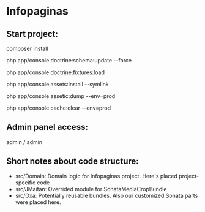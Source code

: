 Infopaginas
===========

Start project:
--------------

composer install

php app/console doctrine:schema:update --force

php app/console doctrine:fixtures:load

php app/console assets:install --symlink

php app/console assetic:dump --env=prod

php app/console cache:clear --env=prod


Admin panel access:
-------------------
admin / admin

Short notes about code structure:
-------------------

- src/Domain: Domain logic for Infopaginas project. Here's placed project-specific code
- src/JMaitan: Overrided module for SonataMediaCropBundle
- src/Oxa: Potentially reusable bundles. Also our customized Sonata parts were placed here.